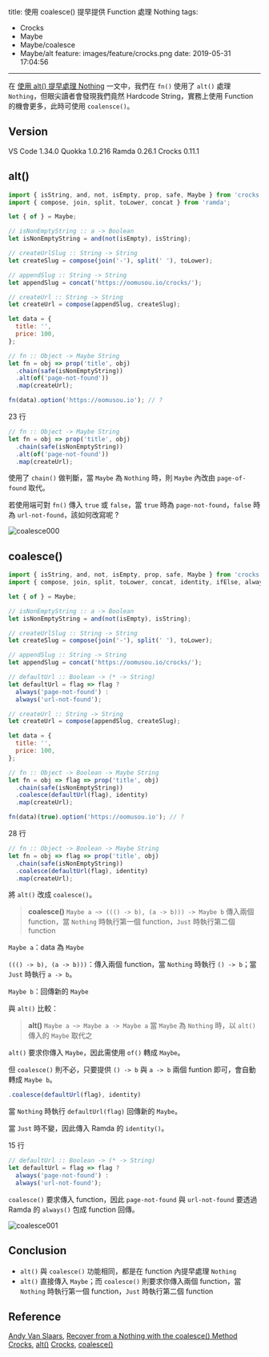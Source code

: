 title: 使用 coalesce() 提早提供 Function 處理 Nothing
tags:
  - Crocks
  - Maybe
  - Maybe/coalesce
  - Maybe/alt
feature: images/feature/crocks.png
date: 2019-05-31 17:04:56
---
在 [使用 alt() 提早處理 Nothing](/crocks/maybe/alt/) 一文中，我們在 `fn()` 使用了 `alt()` 處理 `Nothing`，但眼尖讀者會發現我們竟然 Hardcode String，實務上使用 Function 的機會更多，此時可使用 `coalensce()`。

<!-- more -->

## Version

VS Code 1.34.0
Quokka 1.0.216
Ramda 0.26.1
Crocks 0.11.1

## alt()

```javascript
import { isString, and, not, isEmpty, prop, safe, Maybe } from 'crocks';
import { compose, join, split, toLower, concat } from 'ramda';

let { of } = Maybe;

// isNonEmptyString :: a -> Boolean
let isNonEmptyString = and(not(isEmpty), isString);

// createUrlSlug :: String -> String
let createSlug = compose(join('-'), split(' '), toLower);

// appendSlug :: String -> String
let appendSlug = concat('https://oomusou.io/crocks/');

// createUrl :: String -> String
let createUrl = compose(appendSlug, createSlug);

let data = {
  title: '',
  price: 100,
};

// fn :: Object -> Maybe String
let fn = obj => prop('title', obj)
  .chain(safe(isNonEmptyString))
  .alt(of('page-not-found'))
  .map(createUrl);

fn(data).option('https://oomusou.io'); // ?
```

23 行

```javascript
// fn :: Object -> Maybe String
let fn = obj => prop('title', obj)
  .chain(safe(isNonEmptyString))
  .alt(of('page-not-found'))
  .map(createUrl);
```

使用了 `chain()` 做判斷，當 `Maybe` 為 `Nothing` 時，則 `Maybe` 內改由 `page-of-found` 取代。

若使用端可對 `fn()` 傳入 `true` 或 `false`，當 `true` 時為 `page-not-found`，`false` 時為 `url-not-found`，該如何改寫呢 ?

![coalesce000](/images/crocks/maybe/coalesce/coalesce000.png)

## coalesce()

```javascript
import { isString, and, not, isEmpty, prop, safe, Maybe } from 'crocks';
import { compose, join, split, toLower, concat, identity, ifElse, always } from 'ramda';

let { of } = Maybe;

// isNonEmptyString :: a -> Boolean
let isNonEmptyString = and(not(isEmpty), isString);

// createUrlSlug :: String -> String
let createSlug = compose(join('-'), split(' '), toLower);

// appendSlug :: String -> String
let appendSlug = concat('https://oomusou.io/crocks/');

// defaultUrl :: Boolean -> (* -> String)
let defaultUrl = flag => flag ? 
  always('page-not-found') : 
  always('url-not-found');

// createUrl :: String -> String
let createUrl = compose(appendSlug, createSlug);

let data = {
  title: '',
  price: 100,
};

// fn :: Object -> Boolean -> Maybe String
let fn = obj => flag => prop('title', obj)
  .chain(safe(isNonEmptyString))
  .coalesce(defaultUrl(flag), identity)
  .map(createUrl);

fn(data)(true).option('https://oomusou.io'); // ?
```

28 行

```javascript
// fn :: Object -> Boolean -> Maybe String
let fn = obj => flag => prop('title', obj)
  .chain(safe(isNonEmptyString))
  .coalesce(defaultUrl(flag), identity)
  .map(createUrl);
```

將 `alt()` 改成 `coalesce()`。

> **coalesce()**
> `Maybe a ~> ((() -> b), (a -> b))) -> Maybe b`
> 傳入兩個 function，當 `Nothing` 時執行第一個 function，`Just` 時執行第二個 function

`Maybe a`：data 為 `Maybe`

`((() -> b), (a -> b)))`：傳入兩個 function，當 `Nothing` 時執行 `() -> b`；當 `Just` 時執行 `a -> b`。

`Maybe b`：回傳新的 `Maybe`

與 `alt()` 比較：

> **alt()**
> `Maybe a ~> Maybe a -> Maybe a`
> 當 `Maybe` 為 `Nothing` 時，以 `alt()` 傳入的 `Maybe` 取代之

`alt()` 要求你傳入 `Maybe`，因此需使用 `of()` 轉成 `Maybe`。

但 `coalesce()` 則不必，只要提供 `() -> b` 與 `a -> b` 兩個 funtion 即可，會自動轉成 `Maybe b`。

```javascript
.coalesce(defaultUrl(flag), identity)
```

當 `Nothing` 時執行 `defaultUrl(flag)` 回傳新的 `Maybe`。

當 `Just` 時不變，因此傳入 Ramda 的 `identity()`。

15 行

```javascript
// defaultUrl :: Boolean -> (* -> String)
let defaultUrl = flag => flag ? 
  always('page-not-found') : 
  always('url-not-found');
```

`coalesce()` 要求傳入 function，因此 `page-not-found` 與 `url-not-found` 要透過 Ramda 的 `always()` 包成 function 回傳。

![coalesce001](/images/crocks/maybe/coalesce/coalesce001.png)

## Conclusion

* `alt()` 與 `coalesce()` 功能相同，都是在 function 內提早處理 `Nothing`
* `alt()` 直接傳入 `Maybe`；而 `coalesce()` 則要求你傳入兩個 function，當 `Nothing` 時執行第一個 function，`Just` 時執行第二個 function

## Reference

[Andy Van Slaars](https://egghead.io/instructors/andrew-van-slaars), [Recover from a Nothing with the coalesce() Method](https://egghead.io/lessons/javascript-recover-from-a-nothing-with-the-coalesce-method)
[Crocks](https://evilsoft.github.io/crocks/), [alt()](https://evilsoft.github.io/crocks/docs/crocks/Maybe.html#alt)
[Crocks](https://evilsoft.github.io/crocks/), [coalesce()](https://evilsoft.github.io/crocks/docs/crocks/Maybe.html#coalesce)
